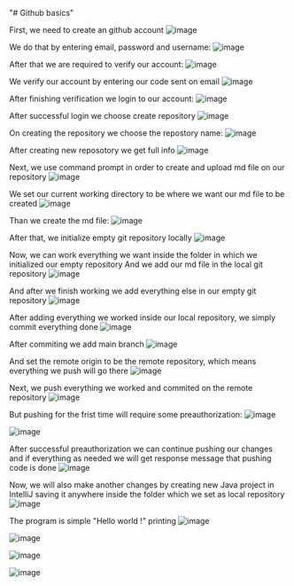 "# Github basics" 

First, we need to create an github account
![image](https://github.com/user-attachments/assets/65a04c08-46c3-479f-89eb-8dc26b5a238b)

We do that by entering email, password and username:
![image](https://github.com/user-attachments/assets/840b1948-2541-48c3-8150-caa154b24db9)

After that we are required to verify our account:
![image](https://github.com/user-attachments/assets/2edc188d-c9f8-48e1-990a-2c75f58671b6)

We verify our account by entering our code sent on email
![image](https://github.com/user-attachments/assets/fe30e7d8-47a0-49a6-a0fe-76a1da9005b9)

After finishing verification we login to our account:
![image](https://github.com/user-attachments/assets/aee6c111-275e-4108-80fc-8bb0c4066f10)

After successful login we choose create repository
![image](https://github.com/user-attachments/assets/d40ee36d-c0ee-4acc-8d00-42728d4df650)

On creating the repository we choose the repostory name:
![image](https://github.com/user-attachments/assets/68b7a33a-d51d-46af-ab61-ce192fdfe990)

After creating new reposotory we get full info
![image](https://github.com/user-attachments/assets/47645ea5-cb17-40a9-9658-dd475ec1f5a8)

Next, we use command prompt in order to create and upload md file on our repository
![image](https://github.com/user-attachments/assets/37eea709-e79a-41ff-a2f1-a4811c0464e1)

We set our current working directory to be where we want our md file to be created 
![image](https://github.com/user-attachments/assets/2bb66298-ca2a-4f3b-a143-8c738004cc74)

Than we create the md file:
![image](https://github.com/user-attachments/assets/85150cb9-6278-4180-b89b-3d4a7da202a3)

After that, we initialize empty git repository locally
![image](https://github.com/user-attachments/assets/e3695f28-d00e-4263-ab91-ff6637c2243f)

Now, we can work everything we want inside the folder in which we initialized our empty repository
And we add our md file in the local git repository
![image](https://github.com/user-attachments/assets/743f981c-a336-4520-ba3e-637955c3045a)

And after we finish working we add everything else in our empty git repository 
![image](https://github.com/user-attachments/assets/011d44f3-0eb9-49b8-b3e6-65b9be5ae720)

After adding everything we worked inside our local repository, we simply commit everything done
![image](https://github.com/user-attachments/assets/20943bac-49db-4270-accf-dfbaadab3c99)

After commiting we add main branch
![image](https://github.com/user-attachments/assets/16466bcf-b983-4e97-8c4d-72f5b4c90c34)

And set the remote origin to be the remote repository, which means everything we push will go there 
![image](https://github.com/user-attachments/assets/8a613e9c-8f6c-473a-bb36-ef946cb274f1)

Next, we push everything we worked and commited on the remote repository
![image](https://github.com/user-attachments/assets/c7c611de-5527-4f0a-83f0-f0d3b072c75f)


But pushing for the frist time will require some preauthorization: 
![image](https://github.com/user-attachments/assets/55ad39c6-239f-49a6-8f86-7fc768d21b86)

![image](https://github.com/user-attachments/assets/e2d5b8b4-ead3-4a40-8711-6b3502fcd9be)

After successful preauthorization we can continue pushing our changes and if everything as needed we will get response message that pushing code is done 
![image](https://github.com/user-attachments/assets/6a6afcb3-618a-4b89-a97c-d57d28a902fc)

Now, we will also make another changes by creating new Java project in IntelliJ saving it anywhere inside the folder which we set as local repository 
![image](https://github.com/user-attachments/assets/d9031679-bade-4fdc-aa73-4f563f8fac59)

The program is simple "Hello world !" printing 
![image](https://github.com/user-attachments/assets/e4bacadf-a3e2-478f-9a27-ebce694947ba)

![image](https://github.com/user-attachments/assets/cec03a36-4d3f-4af8-9c2e-ebe72a35bfe3)

![image](https://github.com/user-attachments/assets/5765c0d0-9d40-4835-b1a9-eee7ce25432b)

![image](https://github.com/user-attachments/assets/f2c1fe58-41d3-4c49-a804-00dd95f32d69)

